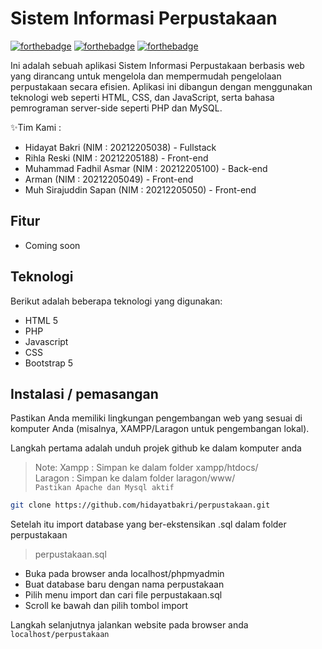 # Sistem Informasi Perpustakaan

[![forthebadge](https://forthebadge.com/images/badges/built-with-love.svg)](https://forthebadge.com) [![forthebadge](https://forthebadge.com/images/badges/uses-html.svg)](https://forthebadge.com) [![forthebadge](https://forthebadge.com/images/badges/not-a-bug-a-feature.svg)](https://forthebadge.com)

Ini adalah sebuah aplikasi Sistem Informasi Perpustakaan berbasis web yang dirancang untuk mengelola dan mempermudah pengelolaan perpustakaan secara efisien. Aplikasi ini dibangun dengan menggunakan teknologi web seperti HTML, CSS, dan JavaScript, serta bahasa pemrograman server-side seperti PHP dan MySQL.

✨Tim Kami :
- Hidayat Bakri (NIM : 20212205038) - Fullstack
- Rihla Reski (NIM : 20212205188) - Front-end
- Muhammad Fadhil Asmar (NIM : 20212205100) - Back-end
- Arman (NIM : 20212205049) - Front-end
- Muh Sirajuddin Sapan (NIM : 20212205050) - Front-end

## Fitur

- Coming soon




## Teknologi
Berikut adalah beberapa teknologi yang digunakan:
- HTML 5
- PHP
- Javascript
- CSS
- Bootstrap 5


## Instalasi / pemasangan
Pastikan Anda memiliki lingkungan pengembangan web yang sesuai di komputer Anda (misalnya, XAMPP/Laragon untuk pengembangan lokal).

Langkah pertama adalah unduh projek github ke dalam komputer anda
> Note: 
Xampp : Simpan ke dalam folder xampp/htdocs/ <br>
Laragon : Simpan ke dalam folder laragon/www/ <br>
```Pastikan Apache dan Mysql aktif```
 
```sh
git clone https://github.com/hidayatbakri/perpustakaan.git
```
Setelah itu import database yang ber-ekstensikan .sql dalam folder perpustakaan
> perpustakaan.sql
- Buka pada browser anda localhost/phpmyadmin
- Buat database baru dengan nama perpustakaan
- Pilih menu import dan cari file perpustakaan.sql
- Scroll ke bawah dan pilih tombol import

Langkah selanjutnya jalankan website pada browser anda
```localhost/perpustakaan```
